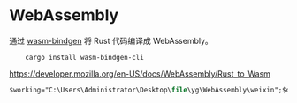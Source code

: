 # WebAssembly


通过 [wasm-bindgen](https://github.com/rustwasm/wasm-bindgen) 将 Rust 代码编译成 WebAssembly。

        cargo install wasm-bindgen-cli

https://developer.mozilla.org/en-US/docs/WebAssembly/Rust_to_Wasm

```ps
$working="C:\Users\Administrator\Desktop\file\yg\WebAssembly\weixin";$dir="C:\Users\Administrator\Desktop\file\yg\miniprogram\pkg";Set-Location $working;wasm-pack build --target web --out-dir $dir
```